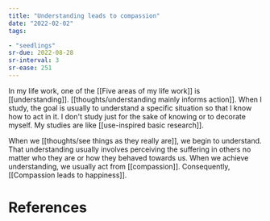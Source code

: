 ```yaml
---
title: "Understanding leads to compassion"
date: "2022-02-02"
tags:

- "seedlings"
sr-due: 2022-08-28
sr-interval: 3
sr-ease: 251
---
```


In my life work, one of the [[Five areas of my life work]] is [[understanding]]. [[thoughts/understanding mainly informs action]]. When I study, the goal is usually to understand a specific situation so that I know how to act in it. I don't study just for the sake of knowing or to decorate myself. My studies are like [[use-inspired basic research]].

When we [[thoughts/see things as they really are]], we begin to understand. That understanding usually involves perceiving the suffering in others no matter who they are or how they behaved towards us. When we achieve understanding, we usually act from [[compassion]]. Consequently, [[Compassion leads to happiness]].

# References
